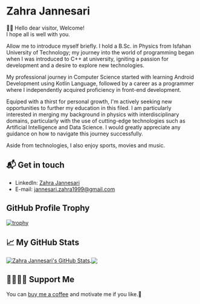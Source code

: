 # Zahra Jannesari

👋🏻 Hello dear visitor, Welcome!<br>
I hope all is well with you.

Allow me to introduce myself briefly. I hold a B.Sc. in Physics from Isfahan University of Technology; my journey into the world of programming began when I was introduced to C++ at university, igniting a passion for development and a desire to explore new technologies.

My professional journey in Computer Science started with learning Android Development using Kotlin Language, followed by a career as a programmer where I independently acquired proficiency in front-end development.

Equiped with a thirst for personal growth, I'm actively seeking new opportunities to further my education in this filed. I am particularly interested in merging my background in physics with interdisciplinary domains, particularly with the use of cutting-edge technologies such as Artificial Intelligence and Data Science. I would greatly appreciate any guidance on how to navigate this journey successfully.

Aside from technologies, I also enjoy sports, movies and music.

## 📬 Get in touch

- LinkedIn: [Zahra Jannesari][1]
- E-mail: [jannesari.zahra1999@gmail.com][2]

## GitHub Profile Trophy

[![trophy](https://github-profile-trophy.vercel.app/?username=Zahra-Jannesari)](https://github.com/ryo-ma/github-profile-trophy)


## &#x1f4c8; My GitHub Stats



<a href="https://github.com/in/Zahra-Jannesari">
  <img align="center" src="https://github-readme-stats.vercel.app/api?username=Zahra-Jannesari&show_icons=true&line_height=27&count_private=true&title_color=ffffff&text_color=c9cacc&icon_color=2bbc8a&bg_color=1d1f21" alt="Zahra Jannesari's GitHub Stats" />
</a>
<a href="https://github.com/in/Zahra-Jannesari">
  <img align="center" src="https://github-readme-stats.vercel.app/api/top-langs/?username=Zahra-Jannesari&hide=Jupyter Notebook,html&title_color=ffffff&text_color=c9cacc&icon_color=2bbc8a&bg_color=1d1f21" />
</a>


[1]: https://www.linkedin.com/in/jannesari-zahra/
[2]: https://jannesari.zahra1999@gmail.com
[3]: https://www.buymeacoffee.com/zarisa

## 🤜🏻🤛🏻 Support Me

You can [buy me a coffee][3] and motivate me if you like.🌹

